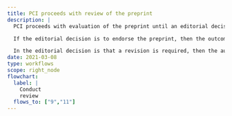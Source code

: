 ```yaml
---
title: PCI proceeds with review of the preprint
description: |
  PCI proceeds with evaluation of the preprint until an editorial decision is reached. The authors are emailed to inform them of the decision and to share the reviews with them.

  If the editorial decision is to endorse the preprint, then the outcome is published on the PCI site.

  In the editorial decision is that a revision is required, then the author is emailed to explain that resubmission will have to be made through the repository (as before)
date: 2021-03-08
type: workflows
scope: right_node
flowchart:
  label: |
    Conduct
    review
  flows_to: ["9","11"]
---
```



